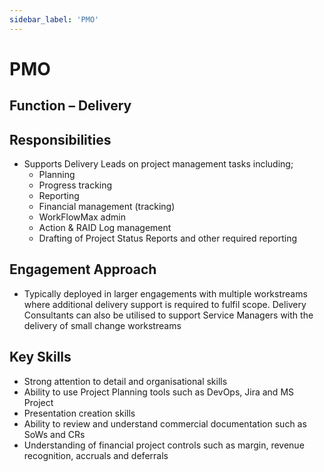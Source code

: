 ```yaml
---
sidebar_label: 'PMO'
---
```


# PMO
## Function – Delivery
## Responsibilities 
* Supports Delivery Leads on project management tasks including;
    * Planning 
    * Progress tracking
    * Reporting
    * Financial management (tracking)
    * WorkFlowMax admin
    * Action & RAID Log management
    * Drafting of Project Status Reports and other required reporting
## Engagement Approach
* Typically deployed in larger engagements with multiple workstreams where additional delivery support is required to fulfil scope. Delivery Consultants can also be utilised to support Service Managers with the delivery of small change workstreams
## Key Skills
* Strong attention to detail and organisational skills
* Ability to use Project Planning tools such as DevOps, Jira and MS Project
* Presentation creation skills
* Ability to review and understand commercial documentation such as SoWs and CRs
* Understanding of financial project controls such as margin, revenue recognition, accruals and deferrals  
